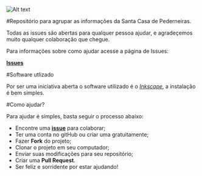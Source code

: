 ![Alt text](http://santacasapederneiras.com.br/wp-content/uploads/2014/10/logo-santa-casa-de-pederneiras.jpg "Santa Casa de Pederneiras")

#Repositório para agrupar as informações da Santa Casa de Pederneiras.

Todas as issues são abertas para qualquer pessoa ajudar, e agradeçemos muito qualquer colaboração que chegue.

Para informações sobre como ajudar acesse a página de Issues:

[**Issues**](https://github.com/SantaCasa-Pederneiras/material-grafico/issues)

#Software utlizado

Por ser uma iniciativa aberta o software utilizado é o [*Inkscape*](https://inkscape.org/pt/), a instalação é bem simples.

#Como ajudar?

Para ajudar é simples, basta seguir o processo abaixo:
+ Encontre uma [**issue**](https://github.com/SantaCasa-Pederneiras/material-grafico/issues) para colaborar;
+ Ter uma conta no gitHub ou criar uma gratuitamente;
+ Fazer **Fork** do projeto;
+ Clonar o projeto em seu computador;
+ Enviar suas modificações para seu repositório;
+ Criar uma **Pull Request**.
+ Ser feliz e sorridente por estar ajudando!
